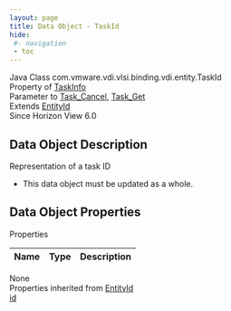 ```yaml
---
layout: page
title: Data Object - TaskId
hide:
 #- navigation
 - toc
---
```


  
 
  



Java Class
    com.vmware.vdi.vlsi.binding.vdi.entity.TaskId  
Property of
     [TaskInfo](vdi.task.Task.TaskInfo.md#field_detail)  
Parameter to
     [Task_Cancel](vdi.task.Task.md#cancel), [Task_Get](vdi.task.Task.md#get)  
Extends
     [EntityId](vdi.EntityId.md)  
Since 
    Horizon View 6.0

## Data Object Description 

Representation of a task ID 

  * This data object must be updated as a whole.



## Data Object Properties

Properties

Name |  Type |  Description   
---|---|---  
None  
Properties inherited from [EntityId](vdi.EntityId.md)  
[id](vdi.EntityId.md#id)  
  
  
  
  
  

